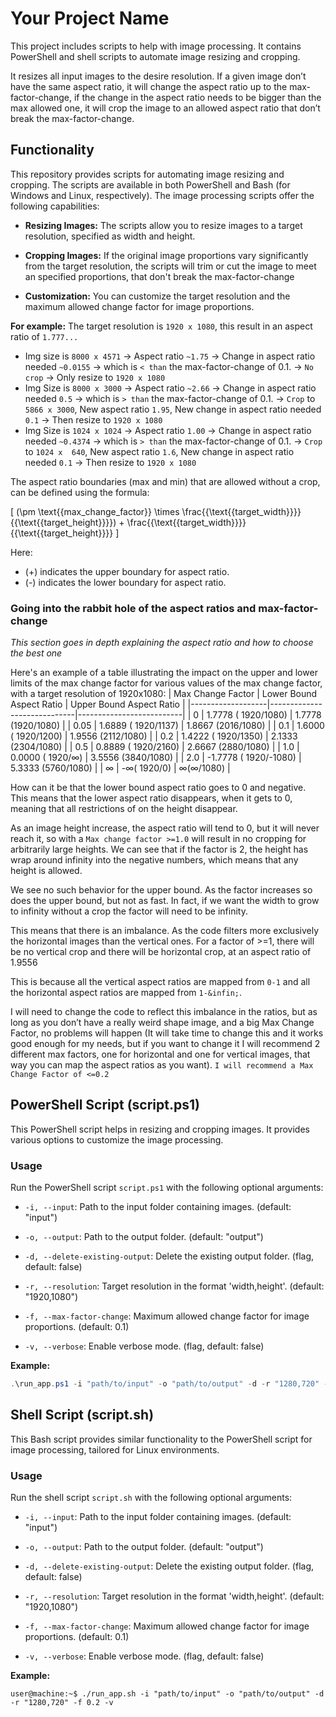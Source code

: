 # Your Project Name

This project includes scripts to help with image processing. It contains PowerShell and shell scripts to automate image resizing and cropping.

It resizes all input images to the desire resolution. If a given image don’t have the same aspect ratio, it will change the aspect ratio up to the max-factor-change, if the change in the aspect ratio needs to be bigger than the max allowed one, it will crop the image to an allowed aspect ratio that don’t break the max-factor-change.

## Functionality

This repository provides scripts for automating image resizing and cropping. The scripts are available in both PowerShell and Bash (for Windows and Linux, respectively). The image processing scripts offer the following capabilities:

- **Resizing Images:** The scripts allow you to resize images to a target resolution, specified as width and height.

- **Cropping Images:** If the original image proportions vary significantly from the target resolution, the scripts will trim or cut the image to meet an specified proportions, that don't break the max-factor-change

- **Customization:** You can customize the target resolution and the maximum allowed change factor for image proportions.

**For example:**
The target resolution is `1920 x 1080`, this result in an aspect ratio of `1.777...`
- Img size is `8000 x 4571` -> Aspect ratio `~1.75` -> Change in aspect ratio needed `~0.0155` -> which is `< than` the max-factor-change of 0.1. -> `No crop` -> Only resize to `1920 x 1080`
- Img Size is `8000 x 3000` -> Aspect ratio `~2.66` -> Change in aspect ratio needed  `0.5`    -> which is `> than` the max-factor-change of 0.1. -> `Crop` to `5866 x 3000`, New aspect ratio `1.95`, New change in aspect ratio needed `0.1` -> Then resize to `1920 x 1080`
- Img Size is `1024 x 1024` -> Aspect ratio  `1.00` -> Change in aspect ratio needed `~0.4374` -> which is `> than` the max-factor-change of 0.1. -> `Crop` to `1024 x  640`, New aspect ratio `1.6`, New change in aspect ratio needed `0.1` -> Then resize to `1920 x 1080`

The aspect ratio boundaries (max and min) that are allowed without a crop, can be defined using the formula:

\[ (\pm \text{{max\_change\_factor}} \times \frac{{\text{{target\_width}}}}{{\text{{target\_height}}}}) + \frac{{\text{{target\_width}}}}{{\text{{target\_height}}}} \]

Here:
- \(+\) indicates the upper boundary for aspect ratio.
- \(-\) indicates the lower boundary for aspect ratio.

### Going into the rabbit hole of the aspect ratios and max-factor-change
_This section goes in depth  explaining the aspect ratio and how to choose the best one_

Here's an example of a table illustrating the impact on the upper and lower limits of the max change factor for various values of the max change factor, with a target resolution of 1920x1080:
| Max Change Factor | Lower Bound Aspect Ratio    | Upper Bound Aspect Ratio |
|-------------------|-----------------------------|--------------------------|
| 0                 |  1.7778 ( 1920/1080)        | 1.7778 (1920/1080)       |
| 0.05              |  1.6889 ( 1920/1137)        | 1.8667 (2016/1080)       |
| 0.1               |  1.6000 ( 1920/1200)        | 1.9556 (2112/1080)       |
| 0.2               |  1.4222 ( 1920/1350)        | 2.1333 (2304/1080)       |
| 0.5               |  0.8889 ( 1920/2160)        | 2.6667 (2880/1080)       |
| 1.0               |  0.0000 ( 1920/&infin;)     | 3.5556 (3840/1080)       |
| 2.0               | -1.7778 ( 1920/-1080)       | 5.3333 (5760/1080)       |
| &infin;           | -&infin;( 1920/0)           | &infin;(&infin;/1080)    |

How can it be that the lower bound aspect ratio goes to 0 and negative. This means that the lower aspect ratio disappears, when it gets to 0, meaning that all restrictions of on the height disappear.

As an image height increase, the aspect ratio will tend to 0, but it will never reach it, so with a `Max change factor >=1.0` will result in no cropping for arbitrarily large heights. We can see that if the factor is 2, the height has wrap around infinity into the negative numbers, which means that any height is allowed.

We see no such behavior for the upper bound. As the factor increases so does the upper bound, but not as fast. In fact, if we want the width to grow to infinity without a crop the factor will need to be infinity.

This means that there is an imbalance. As the code filters more exclusively the horizontal images than the vertical ones. For a factor of >=1, there will be no vertical crop and there will be horizontal crop, at an aspect ratio of 1.9556

This is because all the vertical aspect ratios are mapped from `0-1` and all the horizontal aspect ratios are mapped from `1-&infin;`. 

I will need to change the code to reflect this imbalance in the ratios, but as long as you don’t have a really weird shape image, and a big Max Change Factor, no problems will happen (It will take time to change this and it works good enough for my needs, but if you want to change it I will recommend 2 different max factors, one for horizontal and one for vertical images, that way you can map the aspect ratios as you want). `I will recommend a Max Change Factor of <=0.2`


## PowerShell Script (script.ps1)

This PowerShell script helps in resizing and cropping images. It provides various options to customize the image processing.

### Usage

Run the PowerShell script `script.ps1` with the following optional arguments:

- `-i, --input`: Path to the input folder containing images. (default: "input")

- `-o, --output`: Path to the output folder. (default: "output")

- `-d, --delete-existing-output`: Delete the existing output folder. (flag, default: false)

- `-r, --resolution`: Target resolution in the format 'width,height'. (default: "1920,1080")

- `-f, --max-factor-change`: Maximum allowed change factor for image proportions. (default: 0.1)

- `-v, --verbose`: Enable verbose mode. (flag, default: false)

**Example:**

```powershell
.\run_app.ps1 -i "path/to/input" -o "path/to/output" -d -r "1280,720" -f 0.2 -v
```

## Shell Script (script.sh)
This Bash script provides similar functionality to the PowerShell script for image processing, tailored for Linux environments.

### Usage
Run the shell script `script.sh` with the following optional arguments:

- `-i, --input`: Path to the input folder containing images. (default: "input")

- `-o, --output`: Path to the output folder. (default: "output")

- `-d, --delete-existing-output`: Delete the existing output folder. (flag, default: false)

- `-r, --resolution`: Target resolution in the format 'width,height'. (default: "1920,1080")

- `-f, --max-factor-change`: Maximum allowed change factor for image proportions. (default: 0.1)

- `-v, --verbose`: Enable verbose mode. (flag, default: false)

**Example:**

```console
user@machine:~$ ./run_app.sh -i "path/to/input" -o "path/to/output" -d -r "1280,720" -f 0.2 -v
```